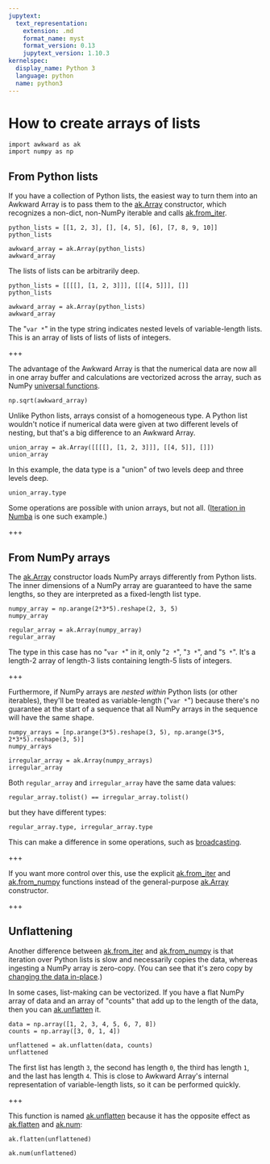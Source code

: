 ```yaml
---
jupytext:
  text_representation:
    extension: .md
    format_name: myst
    format_version: 0.13
    jupytext_version: 1.10.3
kernelspec:
  display_name: Python 3
  language: python
  name: python3
---
```


How to create arrays of lists
=============================

```{code-cell} ipython3
import awkward as ak
import numpy as np
```

From Python lists
-----------------

If you have a collection of Python lists, the easiest way to turn them into an Awkward Array is to pass them to the [ak.Array](https://awkward-array.readthedocs.io/en/latest/_auto/ak.Array.html) constructor, which recognizes a non-dict, non-NumPy iterable and calls [ak.from_iter](https://awkward-array.readthedocs.io/en/latest/_auto/ak.from_iter.html).

```{code-cell} ipython3
python_lists = [[1, 2, 3], [], [4, 5], [6], [7, 8, 9, 10]]
python_lists
```

```{code-cell} ipython3
awkward_array = ak.Array(python_lists)
awkward_array
```

The lists of lists can be arbitrarily deep.

```{code-cell} ipython3
python_lists = [[[[], [1, 2, 3]]], [[[4, 5]]], []]
python_lists
```

```{code-cell} ipython3
awkward_array = ak.Array(python_lists)
awkward_array
```

The "`var *`" in the type string indicates nested levels of variable-length lists. This is an array of lists of lists of lists of integers.

+++

The advantage of the Awkward Array is that the numerical data are now all in one array buffer and calculations are vectorized across the array, such as NumPy [universal functions](https://numpy.org/doc/stable/reference/ufuncs.html).

```{code-cell} ipython3
np.sqrt(awkward_array)
```

Unlike Python lists, arrays consist of a homogeneous type. A Python list wouldn't notice if numerical data were given at two different levels of nesting, but that's a big difference to an Awkward Array.

```{code-cell} ipython3
union_array = ak.Array([[[[], [1, 2, 3]]], [[4, 5]], []])
union_array
```

In this example, the data type is a "union" of two levels deep and three levels deep.

```{code-cell} ipython3
union_array.type
```

Some operations are possible with union arrays, but not all. ([Iteration in Numba](https://github.com/scikit-hep/awkward-1.0/issues/174) is one such example.)

+++

From NumPy arrays
-----------------

The [ak.Array](https://awkward-array.readthedocs.io/en/latest/_auto/ak.Array.html) constructor loads NumPy arrays differently from Python lists. The inner dimensions of a NumPy array are guaranteed to have the same lengths, so they are interpreted as a fixed-length list type.

```{code-cell} ipython3
numpy_array = np.arange(2*3*5).reshape(2, 3, 5)
numpy_array
```

```{code-cell} ipython3
regular_array = ak.Array(numpy_array)
regular_array
```

The type in this case has no "`var *`" in it, only "`2 *`", "`3 *`", and "`5 *`". It's a length-2 array of length-3 lists containing length-5 lists of integers.

+++

Furthermore, if NumPy arrays are _nested within_ Python lists (or other iterables), they'll be treated as variable-length ("`var *`") because there's no guarantee at the start of a sequence that all NumPy arrays in the sequence will have the same shape.

```{code-cell} ipython3
numpy_arrays = [np.arange(3*5).reshape(3, 5), np.arange(3*5, 2*3*5).reshape(3, 5)]
numpy_arrays
```

```{code-cell} ipython3
irregular_array = ak.Array(numpy_arrays)
irregular_array
```

Both `regular_array` and `irregular_array` have the same data values:

```{code-cell} ipython3
regular_array.tolist() == irregular_array.tolist()
```

but they have different types:

```{code-cell} ipython3
regular_array.type, irregular_array.type
```

This can make a difference in some operations, such as [broadcasting](how-to-math-broadcasting).

+++

If you want more control over this, use the explicit [ak.from_iter](https://awkward-array.readthedocs.io/en/latest/_auto/ak.from_iter.html) and [ak.from_numpy](https://awkward-array.readthedocs.io/en/latest/_auto/ak.from_numpy.html) functions instead of the general-purpose [ak.Array](https://awkward-array.readthedocs.io/en/latest/_auto/ak.Array.html) constructor.

+++

Unflattening
------------

Another difference between [ak.from_iter](https://awkward-array.readthedocs.io/en/latest/_auto/ak.from_iter.html) and [ak.from_numpy](https://awkward-array.readthedocs.io/en/latest/_auto/ak.from_numpy.html) is that iteration over Python lists is slow and necessarily copies the data, whereas ingesting a NumPy array is zero-copy. (You can see that it's zero copy by [changing the data in-place](how-to-convert-numpy.html#mutability-of-awkward-arrays-from-numpy).)

In some cases, list-making can be vectorized. If you have a flat NumPy array of data and an array of "counts" that add up to the length of the data, then you can [ak.unflatten](https://awkward-array.readthedocs.io/en/latest/_auto/ak.unflatten.html) it.

```{code-cell} ipython3
data = np.array([1, 2, 3, 4, 5, 6, 7, 8])
counts = np.array([3, 0, 1, 4])

unflattened = ak.unflatten(data, counts)
unflattened
```

The first list has length `3`, the second has length `0`, the third has length `1`, and the last has length `4`. This is close to Awkward Array's internal representation of variable-length lists, so it can be performed quickly.

+++

This function is named [ak.unflatten](https://awkward-array.readthedocs.io/en/latest/_auto/ak.unflatten.html) because it has the opposite effect as [ak.flatten](https://awkward-array.readthedocs.io/en/latest/_auto/ak.flatten.html) and [ak.num](https://awkward-array.readthedocs.io/en/latest/_auto/ak.num.html):

```{code-cell} ipython3
ak.flatten(unflattened)
```

```{code-cell} ipython3
ak.num(unflattened)
```
